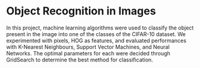 # Object Recognition in Images

In this project, machine learning algorithms were used to classify the object present in the image into one of the classes of the CIFAR-10 dataset.
We experimented with pixels, HOG as features, and evaluated performances with K-Nearest Neighbours, Support Vector Machines, and Neural Networks. The optimal parameters for each were decided through GridSearch to determine the best method for classification.  
